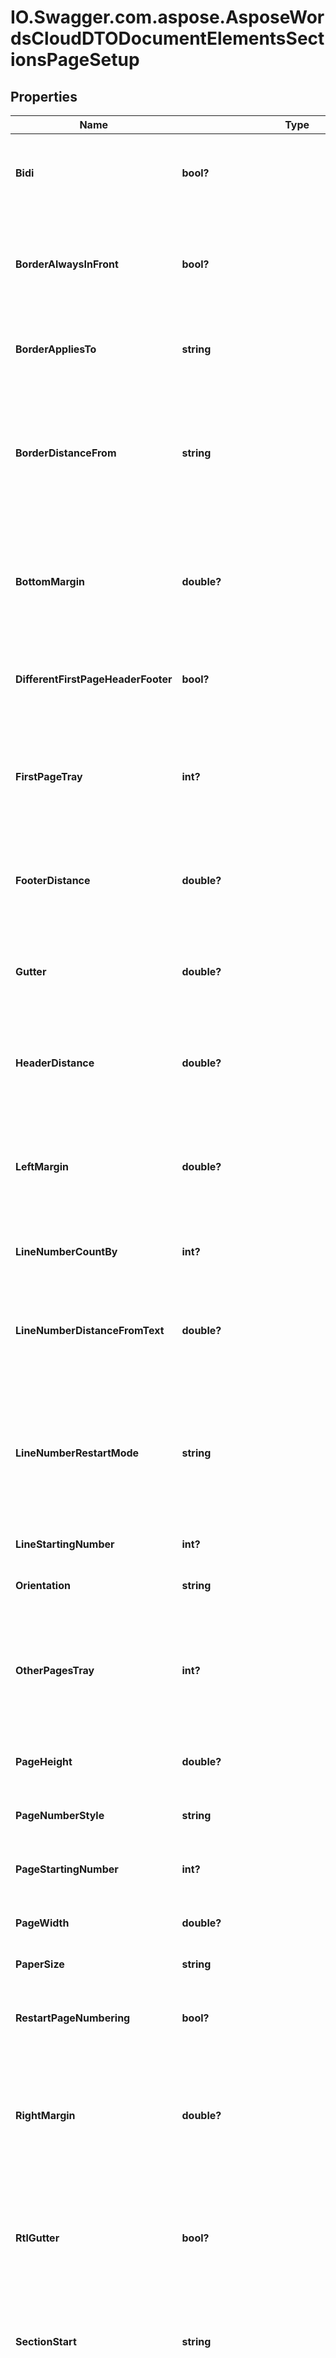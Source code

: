 # IO.Swagger.com.aspose.AsposeWordsCloudDTODocumentElementsSectionsPageSetup
## Properties

Name | Type | Description | Notes
------------ | ------------- | ------------- | -------------
**Bidi** | **bool?** | Specifies that this section contains bidirectional (complex scripts) text. | [optional] 
**BorderAlwaysInFront** | **bool?** | Specifies where the page border is positioned relative to intersecting texts and objects. | [optional] 
**BorderAppliesTo** | **string** | Specifies which pages the page border is printed on. | [optional] 
**BorderDistanceFrom** | **string** | Gets or sets a value that indicates whether the specified page border is measured from the edge of the page or from  the text it surrounds. | [optional] 
**BottomMargin** | **double?** | Returns or sets the distance (in points) between the bottom edge of the page and the bottom boundary of the body  text. | [optional] 
**DifferentFirstPageHeaderFooter** | **bool?** | &lt;b&gt;True&lt;/b&gt; if a different header or footer is used on the first page. | [optional] 
**FirstPageTray** | **int?** | Gets or sets the paper tray (bin) to use for the first page of a section.  The value is implementation (printer) specific. | [optional] 
**FooterDistance** | **double?** | Returns or sets the distance (in points) between the footer and the bottom of the page. | [optional] 
**Gutter** | **double?** | Gets or sets the amount of extra space added to the margin for document binding. | [optional] 
**HeaderDistance** | **double?** | Returns or sets the distance (in points) between the header and the top of the page. | [optional] 
**LeftMargin** | **double?** | Returns or sets the distance (in points) between the left edge of the page and the left boundary of the body text. | [optional] 
**LineNumberCountBy** | **int?** | Returns or sets the numeric increment for line numbers. | [optional] 
**LineNumberDistanceFromText** | **double?** | Gets or sets distance between the right edge of line numbers and the left edge of the document. | [optional] 
**LineNumberRestartMode** | **string** | Gets or sets the way line numbering runs  that is, whether it starts over at the beginning of a new  page or section or runs continuously. | [optional] 
**LineStartingNumber** | **int?** | Gets or sets the starting line number. | [optional] 
**Orientation** | **string** | Returns or sets the orientation of the page. | [optional] 
**OtherPagesTray** | **int?** | Gets or sets the paper tray (bin) to be used for all but the first page of a section.  The value is implementation (printer) specific. | [optional] 
**PageHeight** | **double?** | Returns or sets the height of the page in points. | [optional] 
**PageNumberStyle** | **string** | Gets or sets the page number format. | [optional] 
**PageStartingNumber** | **int?** | Gets or sets the starting page number of the section. | [optional] 
**PageWidth** | **double?** | Returns or sets the width of the page in points. | [optional] 
**PaperSize** | **string** | Returns or sets the paper size. | [optional] 
**RestartPageNumbering** | **bool?** | &lt;b&gt;True&lt;/b&gt; if page numbering restarts at the beginning of the section. | [optional] 
**RightMargin** | **double?** | Returns or sets the distance (in points) between the right edge of the page and the right boundary of the body  text. | [optional] 
**RtlGutter** | **bool?** | Gets or sets whether Microsoft Word uses gutters for the section based on a right-to-left language or a  left-to-right language. | [optional] 
**SectionStart** | **string** | Returns or sets the type of section break for the specified object. | [optional] 
**SuppressEndnotes** | **bool?** | &lt;b&gt;True&lt;/b&gt; if endnotes are printed at the end of the next section that doesn&#39;t suppress endnotes.                  Suppressed endnotes are printed before the endnotes in that section. | [optional] 
**TopMargin** | **double?** | Returns or sets the distance (in points) between the top edge of the page and the top boundary of the body text. | [optional] 
**VerticalAlignment** | **string** | Returns or sets the vertical alignment of text on each page in a document or section. | [optional] 
**Link** | [**AsposeWordsCloudDTOCommonWordsApiLink**](AsposeWordsCloudDTOCommonWordsApiLink.md) | Link to the document. | [optional] 

[[Back to Model list]](../README.md#documentation-for-models) [[Back to API list]](../README.md#documentation-for-api-endpoints) [[Back to README]](../README.md)

